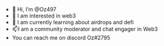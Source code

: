 - 👋 Hi, I’m @Oz497
- 👀 I am interested in web3
- 🌱 I am currently learning about airdrops and defi
- 📫I am a community moderator and chat engager in Web3 
- You can reach me on discord Oz#2795 

<!---
Oz497/Oz497 is a ✨ special ✨ repository because its `README.md` (this file) appears on your GitHub profile.
You can click the Preview link to take a look at your changes.
--->
